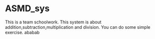 # ASMD_sys
This is a team schoolwork.
This system is about addition,subtraction,multiplication and division.
You can do some simple exercise.
ababab
